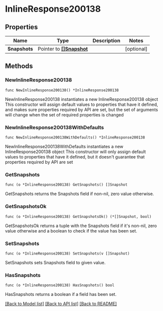 # InlineResponse200138

## Properties

Name | Type | Description | Notes
------------ | ------------- | ------------- | -------------
**Snapshots** | Pointer to [**[]Snapshot**](Snapshot.md) |  | [optional] 

## Methods

### NewInlineResponse200138

`func NewInlineResponse200138() *InlineResponse200138`

NewInlineResponse200138 instantiates a new InlineResponse200138 object
This constructor will assign default values to properties that have it defined,
and makes sure properties required by API are set, but the set of arguments
will change when the set of required properties is changed

### NewInlineResponse200138WithDefaults

`func NewInlineResponse200138WithDefaults() *InlineResponse200138`

NewInlineResponse200138WithDefaults instantiates a new InlineResponse200138 object
This constructor will only assign default values to properties that have it defined,
but it doesn't guarantee that properties required by API are set

### GetSnapshots

`func (o *InlineResponse200138) GetSnapshots() []Snapshot`

GetSnapshots returns the Snapshots field if non-nil, zero value otherwise.

### GetSnapshotsOk

`func (o *InlineResponse200138) GetSnapshotsOk() (*[]Snapshot, bool)`

GetSnapshotsOk returns a tuple with the Snapshots field if it's non-nil, zero value otherwise
and a boolean to check if the value has been set.

### SetSnapshots

`func (o *InlineResponse200138) SetSnapshots(v []Snapshot)`

SetSnapshots sets Snapshots field to given value.

### HasSnapshots

`func (o *InlineResponse200138) HasSnapshots() bool`

HasSnapshots returns a boolean if a field has been set.


[[Back to Model list]](../README.md#documentation-for-models) [[Back to API list]](../README.md#documentation-for-api-endpoints) [[Back to README]](../README.md)


